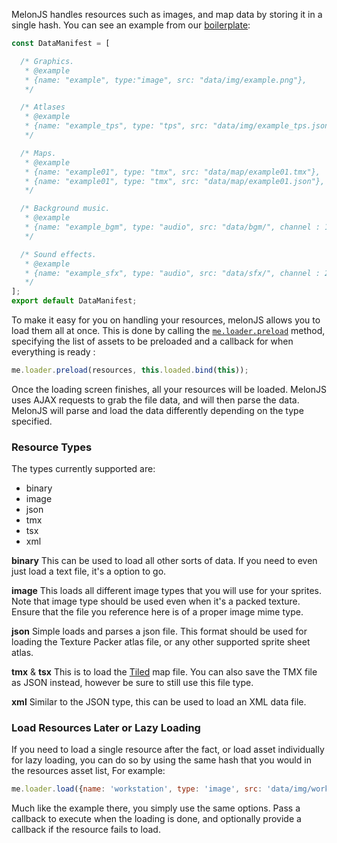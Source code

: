 MelonJS handles resources such as images, and map data by storing it in a single hash. You can see an example from our [boilerplate](https://github.com/melonjs/es6-boilerplate/blob/main/src/manifest.js):
````javascript
const DataManifest = [

  /* Graphics.
   * @example
   * {name: "example", type:"image", src: "data/img/example.png"},
   */

  /* Atlases
   * @example
   * {name: "example_tps", type: "tps", src: "data/img/example_tps.json"},
   */

  /* Maps.
   * @example
   * {name: "example01", type: "tmx", src: "data/map/example01.tmx"},
   * {name: "example01", type: "tmx", src: "data/map/example01.json"},
   */

  /* Background music.
   * @example
   * {name: "example_bgm", type: "audio", src: "data/bgm/", channel : 1},
   */

  /* Sound effects.
   * @example
   * {name: "example_sfx", type: "audio", src: "data/sfx/", channel : 2}
   */
];
export default DataManifest;
````
To make it easy for you on handling your resources, melonJS allows you to load them all at once. This is done by calling the [`me.loader.preload`](http://melonjs.github.io/melonJS/docs/me.loader.html#.preload) method, specifying the list of assets to be preloaded and a callback for when everything is ready :
````javascript
me.loader.preload(resources, this.loaded.bind(this));
````
Once the loading screen finishes, all your resources will be loaded. MelonJS uses AJAX requests to grab the file data, and will then parse the data. MelonJS will parse and load the data differently depending on the type specified.

### Resource Types

The types currently supported are:

* binary
* image
* json
* tmx
* tsx
* xml

**binary** This can be used to load all other sorts of data. If you need to even just load a text file, it's a option to go.

**image** This loads all different image types that you will use for your sprites. Note that image type should be used even when it's a packed texture. Ensure that the file you reference here is of a proper image mime type.

**json** Simple loads and parses a json file. This format should be used for loading the Texture Packer atlas file, or any other supported sprite sheet atlas.

**tmx** & **tsx** This is to load the [Tiled](http://mapeditor.org) map file. You can also save the TMX file as JSON instead, however be sure to still use this file type.

**xml** Similar to the JSON type, this can be used to load an XML data file.


### Load Resources Later or Lazy Loading

If you need to load a single resource after the fact, or load asset individually for lazy loading, you can do so by using the same hash that you would in the resources asset list, For example:

````javascript
me.loader.load({name: 'workstation', type: 'image', src: 'data/img/workstation.jpg'}, callback, errorcallback);
````
Much like the example there, you simply use the same options. Pass a callback to execute when the loading is done, and optionally provide a callback if the resource fails to load.